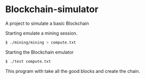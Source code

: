 # Blockchain-simulator
A project to simulate a basic Blockchain

Starting emulate a mining session.
```sh
$ ./mining/mining > compute.txt 
```

Starting the Blockchain emulator
```sh
$ ./test compute.txt 
```

This program with take all the good blocks and create the chain.
